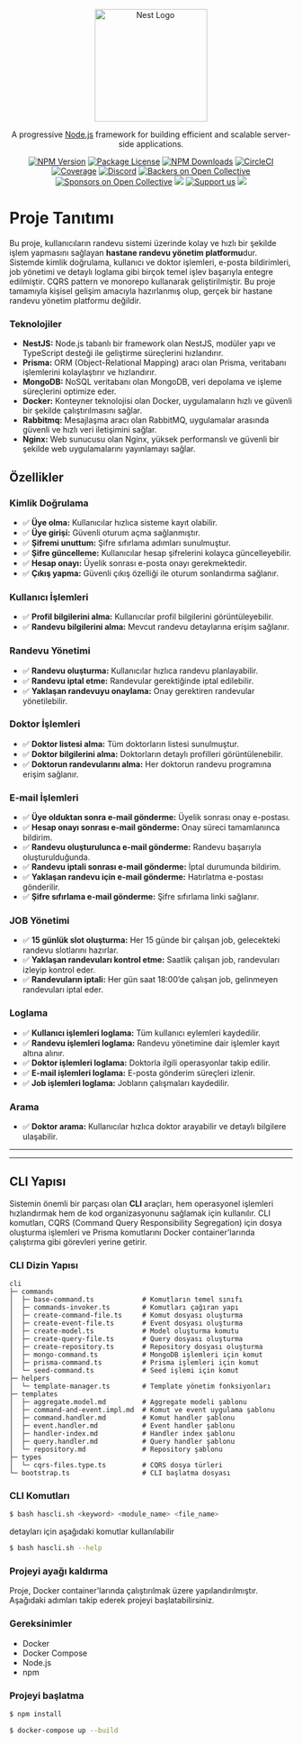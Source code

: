<p align="center">
  <a href="http://nestjs.com/" target="blank"><img src="https://nestjs.com/img/logo-small.svg" width="200" alt="Nest Logo" /></a>
</p>

[circleci-image]: https://img.shields.io/circleci/build/github/nestjs/nest/master?token=abc123def456
[circleci-url]: https://circleci.com/gh/nestjs/nest

  <p align="center">A progressive <a href="http://nodejs.org" target="_blank">Node.js</a> framework for building efficient and scalable server-side applications.</p>
    <p align="center">
<a href="https://www.npmjs.com/~nestjscore" target="_blank"><img src="https://img.shields.io/npm/v/@nestjs/core.svg" alt="NPM Version" /></a>
<a href="https://www.npmjs.com/~nestjscore" target="_blank"><img src="https://img.shields.io/npm/l/@nestjs/core.svg" alt="Package License" /></a>
<a href="https://www.npmjs.com/~nestjscore" target="_blank"><img src="https://img.shields.io/npm/dm/@nestjs/common.svg" alt="NPM Downloads" /></a>
<a href="https://circleci.com/gh/nestjs/nest" target="_blank"><img src="https://img.shields.io/circleci/build/github/nestjs/nest/master" alt="CircleCI" /></a>
<a href="https://coveralls.io/github/nestjs/nest?branch=master" target="_blank"><img src="https://coveralls.io/repos/github/nestjs/nest/badge.svg?branch=master#9" alt="Coverage" /></a>
<a href="https://discord.gg/G7Qnnhy" target="_blank"><img src="https://img.shields.io/badge/discord-online-brightgreen.svg" alt="Discord"/></a>
<a href="https://opencollective.com/nest#backer" target="_blank"><img src="https://opencollective.com/nest/backers/badge.svg" alt="Backers on Open Collective" /></a>
<a href="https://opencollective.com/nest#sponsor" target="_blank"><img src="https://opencollective.com/nest/sponsors/badge.svg" alt="Sponsors on Open Collective" /></a>
  <a href="https://paypal.me/kamilmysliwiec" target="_blank"><img src="https://img.shields.io/badge/Donate-PayPal-ff3f59.svg"/></a>
    <a href="https://opencollective.com/nest#sponsor"  target="_blank"><img src="https://img.shields.io/badge/Support%20us-Open%20Collective-41B883.svg" alt="Support us"></a>
  <a href="https://twitter.com/nestframework" target="_blank"><img src="https://img.shields.io/twitter/follow/nestframework.svg?style=social&label=Follow"></a>
</p>
  <!--[![Backers on Open Collective](https://opencollective.com/nest/backers/badge.svg)](https://opencollective.com/nest#backer)
  [![Sponsors on Open Collective](https://opencollective.com/nest/sponsors/badge.svg)](https://opencollective.com/nest#sponsor)-->

# Proje Tanıtımı

Bu proje, kullanıcıların randevu sistemi üzerinde kolay ve hızlı bir şekilde işlem yapmasını sağlayan **hastane randevu yönetim platformu**dur. Sistemde kimlik doğrulama, kullanıcı ve doktor işlemleri, e-posta bildirimleri, job yönetimi ve detaylı loglama gibi birçok temel işlev başarıyla entegre edilmiştir. CQRS pattern ve monorepo kullanarak geliştirilmiştir. Bu proje tamamıyla kişisel gelişim amacıyla hazırlanmış olup, gerçek bir hastane randevu yönetim platformu değildir.

### Teknolojiler

- **NestJS:** Node.js tabanlı bir framework olan NestJS, modüler yapı ve TypeScript desteği ile geliştirme süreçlerini hızlandırır.
- **Prisma:** ORM (Object-Relational Mapping) aracı olan Prisma, veritabanı işlemlerini kolaylaştırır ve hızlandırır.
- **MongoDB:** NoSQL veritabanı olan MongoDB, veri depolama ve işleme süreçlerini optimize eder.
- **Docker:** Konteyner teknolojisi olan Docker, uygulamaların hızlı ve güvenli bir şekilde çalıştırılmasını sağlar.
- **Rabbitmq:** Mesajlaşma aracı olan RabbitMQ, uygulamalar arasında güvenli ve hızlı veri iletişimini sağlar.
- **Nginx:** Web sunucusu olan Nginx, yüksek performanslı ve güvenli bir şekilde web uygulamalarını yayınlamayı sağlar.

## Özellikler

### Kimlik Doğrulama

- ✅ **Üye olma:** Kullanıcılar hızlıca sisteme kayıt olabilir.
- ✅ **Üye girişi:** Güvenli oturum açma sağlanmıştır.
- ✅ **Şifremi unuttum:** Şifre sıfırlama adımları sunulmuştur.
- ✅ **Şifre güncelleme:** Kullanıcılar hesap şifrelerini kolayca güncelleyebilir.
- ✅ **Hesap onayı:** Üyelik sonrası e-posta onayı gerekmektedir.
- ✅ **Çıkış yapma:** Güvenli çıkış özelliği ile oturum sonlandırma sağlanır.

### Kullanıcı İşlemleri

- ✅ **Profil bilgilerini alma:** Kullanıcılar profil bilgilerini görüntüleyebilir.
- ✅ **Randevu bilgilerini alma:** Mevcut randevu detaylarına erişim sağlanır.

### Randevu Yönetimi

- ✅ **Randevu oluşturma:** Kullanıcılar hızlıca randevu planlayabilir.
- ✅ **Randevu iptal etme:** Randevular gerektiğinde iptal edilebilir.
- ✅ **Yaklaşan randevuyu onaylama:** Onay gerektiren randevular yönetilebilir.

### Doktor İşlemleri

- ✅ **Doktor listesi alma:** Tüm doktorların listesi sunulmuştur.
- ✅ **Doktor bilgilerini alma:** Doktorların detaylı profilleri görüntülenebilir.
- ✅ **Doktorun randevularını alma:** Her doktorun randevu programına erişim sağlanır.

### E-mail İşlemleri

- ✅ **Üye olduktan sonra e-mail gönderme:** Üyelik sonrası onay e-postası.
- ✅ **Hesap onayı sonrası e-mail gönderme:** Onay süreci tamamlanınca bildirim.
- ✅ **Randevu oluşturulunca e-mail gönderme:** Randevu başarıyla oluşturulduğunda.
- ✅ **Randevu iptali sonrası e-mail gönderme:** İptal durumunda bildirim.
- ✅ **Yaklaşan randevu için e-mail gönderme:** Hatırlatma e-postası gönderilir.
- ✅ **Şifre sıfırlama e-mail gönderme:** Şifre sıfırlama linki sağlanır.

### JOB Yönetimi

- ✅ **15 günlük slot oluşturma:** Her 15 günde bir çalışan job, gelecekteki randevu slotlarını hazırlar.
- ✅ **Yaklaşan randevuları kontrol etme:** Saatlik çalışan job, randevuları izleyip kontrol eder.
- ✅ **Randevuların iptali:** Her gün saat 18:00’de çalışan job, gelinmeyen randevuları iptal eder.

### Loglama

- ✅ **Kullanıcı işlemleri loglama:** Tüm kullanıcı eylemleri kaydedilir.
- ✅ **Randevu işlemleri loglama:** Randevu yönetimine dair işlemler kayıt altına alınır.
- ✅ **Doktor işlemleri loglama:** Doktorla ilgili operasyonlar takip edilir.
- ✅ **E-mail işlemleri loglama:** E-posta gönderim süreçleri izlenir.
- ✅ **Job işlemleri loglama:** Jobların çalışmaları kaydedilir.

### Arama

- ✅ **Doktor arama:** Kullanıcılar hızlıca doktor arayabilir ve detaylı bilgilere ulaşabilir.

---

---

## **CLI Yapısı**

Sistemin önemli bir parçası olan **CLI** araçları, hem operasyonel işlemleri hızlandırmak hem de kod organizasyonunu sağlamak için kullanılır. CLI komutları, CQRS (Command Query Responsibility Segregation) için dosya oluşturma işlemleri ve Prisma komutlarını Docker container'larında çalıştırma gibi görevleri yerine getirir.

### CLI Dizin Yapısı

```shell
cli
├─ commands
│  ├─ base-command.ts            # Komutların temel sınıfı
│  ├─ commands-invoker.ts        # Komutları çağıran yapı
│  ├─ create-command-file.ts     # Komut dosyası oluşturma
│  ├─ create-event-file.ts       # Event dosyası oluşturma
│  ├─ create-model.ts            # Model oluşturma komutu
│  ├─ create-query-file.ts       # Query dosyası oluşturma
│  ├─ create-repository.ts       # Repository dosyası oluşturma
│  ├─ mongo-command.ts           # MongoDB işlemleri için komut
│  ├─ prisma-command.ts          # Prisma işlemleri için komut
│  └─ seed-command.ts            # Seed işlemi için komut
├─ helpers
│  └─ template-manager.ts        # Template yönetim fonksiyonları
├─ templates
│  ├─ aggregate.model.md         # Aggregate modeli şablonu
│  ├─ command-and-event.impl.md  # Komut ve event uygulama şablonu
│  ├─ command.handler.md         # Komut handler şablonu
│  ├─ event.handler.md           # Event handler şablonu
│  ├─ handler-index.md           # Handler index şablonu
│  ├─ query.handler.md           # Query handler şablonu
│  └─ repository.md              # Repository şablonu
├─ types
│  └─ cqrs-files.type.ts         # CQRS dosya türleri
└─ bootstrap.ts                  # CLI başlatma dosyası
```

### CLI Komutları

```bash
$ bash hascli.sh <keyword> <module_name> <file_name>
```

detayları için aşağıdaki komutlar kullanılabilir

```bash
$ bash hascli.sh --help
```

### Projeyi ayağı kaldırma

Proje, Docker container'larında çalıştırılmak üzere yapılandırılmıştır. Aşağıdaki adımları takip ederek projeyi başlatabilirsiniz.

### Gereksinimler

- Docker
- Docker Compose
- Node.js
- npm

### Projeyi başlatma

```bash
$ npm install

$ docker-compose up --build
```
